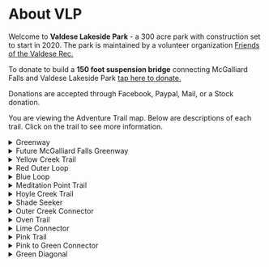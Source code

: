 # About VLP

Welcome to **Valdese Lakeside Park** - a 300 acre park with construction set to start in 2020. 
The park is maintained by a volunteer organization <a href="http://friendsofthevaldeserec.org/" target="_blank">Friends of the Valdese Rec.</a>

To donate to build a **150 foot suspension bridge** connecting McGalliard Falls and Valdese Lakeside Park <a href="http://friendsofthevaldeserec.org/donate" target="_blank">tap here to donate.</a>  

Donations are accepted through Facebook, Paypal, Mail, or a Stock donation.

You are viewing the Adventure Trail map. 
Below are descriptions of each trail. Click on the trail to see more information.
<details>
  <summary>Greenway</summary>
  
  ## Greenway
    Easy Trail
    1.3 Miles
    Sightseeing along the Greenway**
    0.1 Miles in: Place to launch kayaks and see water views of Table Rock.
    0.2 Miles in: 4 Picnic Tables along a hillside with the bottom one having a water view.
    0.5 Miles in: A shallow stepdown into the water called The Fox Den. Across the water there are often birds such as the Great Blue Heron.
    1.3 Miles in: The future bridge to McGalliard Falls Park.
</details>

<details>
  <summary>Future McGalliard Falls Greenway</summary>
  
  ## Future McGalliard Falls Greenway
    Easy Trail
    0.6 Miles
    Grass can be tall at times.
    Unrecommended due to having to cross a white pipe to get to VLP until the bridge is installed.
</details>

<details>
  <summary>Yellow Creek Trail</summary>
  
  ## Yellow Creek Trail
    Easy Trail
    0.35 Miles
    Walks along the creek for the majority of the trail.
    On the left of the trail 0.1 Miles in there is a "Y" shaped tree over the creek that you can sit in and is great for photos.
</details>

<details>
  <summary>Red Outer Loop</summary>
  
  ## Red Outer Loop
    Intermediate
    1.6 Miles
    At the beginning and end of the trail it can be steep and throughout the trail there are many elevation changes.
</details>

<details>
  <summary>Blue Loop</summary>
  
  ## Blue Loop
    Very Steep - Unrecommended
    0.5 Miles (Including all segments)
    The trail takes you next to the water and down to Meditation Point.
    The Meditation Point Trail is strongly recommended for casual walkers.
</details>

<details>
  <summary>Meditation Point Trail</summary>
  
  ## Meditation Point Trail
    Very Easy Trail
    0.1 Miles
    4 feet wide, freshly built, and level.
    Has great water views and a rock halfway along the trail that you can go down and sit on and fish or take photos.
    No bikes - This is a heavily trafficked trail and could cause incidents with bikes.
</details>

<details>
  <summary>Hoyle Creek Trail</summary>
  
  ## Hoyle Creek Trail
    Easy-Intermediate Trail
    1.35 Miles
    This trail runs from the start of red to the start of the Lake Rhodhiss Drive (the 1 mile road you drive going in).
    Throughout the trail there are many places to see the creek and a picnic area with a table and chairs.
    Halfway through the trail there is a beaver dam but rainfalls do wash it away frequently.
    The last part of the trail walks very close to the creek and there are some ups and downs and turns.
    At the very end you reach Lovelady Rd where you have to cross a bridge to get back to Lake Rhodhiss Drive.
</details>

<details>
  <summary>Shade Seeker</summary>
  
  ## Shade Seeker
    Intermediate Trail
    0.26 Miles
    Connects from Hoyle Creek back to Red.
    A wooded trail along the side of the power lines that stays in the shade.
    Throughout the trail there you gain/lose 150 feet in elevation making the climb the most difficult part of the trail.
</details>

<details>
  <summary>Outer Creek Connector</summary>
  
  ## Outer Creek Connector
    Strenuous Trail
    0.5 Miles
    A difficult trail starting along Hoyle Creek and going up to Red.
    There is a small creek crossing with wooden planks allowing you to cross it.
    Towards the end of the trail there is a steep hill that will be difficult for some.
</details>

<details>
  <summary>Oven Trail</summary>
  
  ## Oven Trail
    Easy Trail
    0.15 Miles
    A trail connecting the start of Outer Creek to Shade Seeker.
    The trail may have some trees that you have to duck under to get by and will not be as well maintained as others.
    Halfway through the trail there is an old oven sitting to the side of the trail.
</details>

<details>
  <summary>Lime Connector</summary>
  
  ## Lime Connector
    Intermediate Trail
    0.28 Miles
    Travels along the Yellow Creek but at a much higher elevation.
    In the middle of the trail it splits off into 2 different directions - either is fine and are about the same distance.
    At the Greenway end of the trail there is a steep elevation change.
</details>

<details>
  <summary>Pink Trail</summary>
  
  ## Pink Trail
    Easy Trail
    0.55 Miles
    A wooded trail connecting the middle of Yellow to the Red Meadow with great deer and rabbit sightings.
</details>

<details>
  <summary>Pink to Green Connector</summary>
  
  ## Pink Connector
   Intermediate-Strenuous
    0.06 Miles
    This trail connects Pink the Greenway to Pink.
    This trail is a hill going straight up to Pink. It is a bit steeper than the Blue Loop so use with caution.
</details>

<details>
  <summary>Green Diagonal</summary>
  
  ## Green Diagonal
    Easy Trail
    0.15 Miles
    Starting at the beginning of the park by taking a left into the grass clearing it connects to Red.
    This trail will avoid some of the Red Rocks.
    Open, wide, and level.
</details>